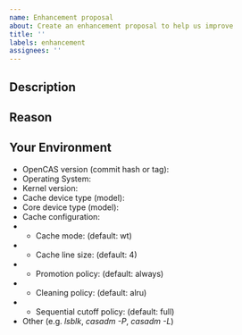 ```yaml
---
name: Enhancement proposal
about: Create an enhancement proposal to help us improve
title: ''
labels: enhancement
assignees: ''
---
```


## Description
<!--- Provide a more detailed description of wanted functionality -->

## Reason
<!--- Why do you need this functionality? What's the gain of introducing it? -->

## Your Environment
<!--- Include as many relevant details about the environment you're working in -->
* OpenCAS version (commit hash or tag):
* Operating System:
* Kernel version:
* Cache device type (model):
* Core device type (model):
* Cache configuration:
* * Cache mode: (default: wt)
* * Cache line size: (default: 4)
* * Promotion policy: (default: always)
* * Cleaning policy: (default: alru)
* * Sequential cutoff policy: (default: full)
* Other (e.g. _lsblk_, _casadm -P_, _casadm -L_)

